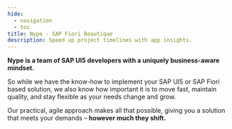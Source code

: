 ```yaml
---
hide:
  - navigation
  - toc
title: Nype - SAP Fiori Beautique
description: Speed up project timelines with app insights.
---
```

<style>
  .md-typeset h1,
  .md-content__button {
    display: none;
  }
</style>

**Nype is a team of SAP UI5 developers with a uniquely business-aware mindset.**

So while we have the know-how to implement your SAP UI5 or SAP Fiori based solution, we also know how important it is to move fast, maintain quality, and stay flexible as your needs change and grow.

Our practical, agile approach makes all that possible, giving you a solution that meets your demands – **however much they shift.**